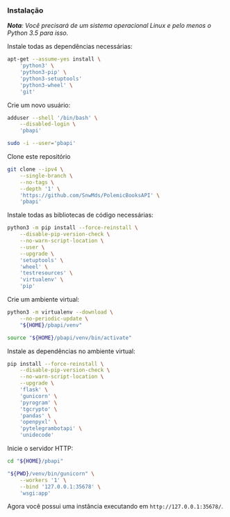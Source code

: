 ### Instalação

_**Nota**: Você precisará de um sistema operacional Linux e pelo menos o Python 3.5 para isso._

Instale todas as dependências necessárias:

```bash
apt-get --assume-yes install \
    'python3' \
    'python3-pip' \
    'python3-setuptools'
    'python3-wheel' \
    'git'
```

Crie um novo usuário:

```bash
adduser --shell '/bin/bash' \
    --disabled-login \
    'pbapi'

sudo -i --user='pbapi'
```

Clone este repositório

```bash
git clone --ipv4 \
    --single-branch \
    --no-tags \
    --depth '1' \
    'https://github.com/SnwMds/PolemicBooksAPI' \
    'pbapi'
```

Instale todas as bibliotecas de código necessárias:

```bash
python3 -m pip install --force-reinstall \
    --disable-pip-version-check \
    --no-warn-script-location \
    --user \
    --upgrade \
    'setuptools' \
    'wheel' \
    'testresources' \
    'virtualenv' \
    'pip'
```

Crie um ambiente virtual:

```bash
python3 -m virtualenv --download \
    --no-periodic-update \
    "${HOME}/pbapi/venv"

source "${HOME}/pbapi/venv/bin/activate"
```

Instale as dependências no ambiente virtual:

```bash
pip install --force-reinstall \
    --disable-pip-version-check \
    --no-warn-script-location \
    --upgrade \
    'flask' \
    'gunicorn' \
    'pyrogram' \
    'tgcrypto' \
    'pandas' \
    'openpyxl' \
    'pytelegrambotapi' \
    'unidecode'
```

Inicie o servidor HTTP:

```bash
cd "${HOME}/pbapi"

"${PWD}/venv/bin/gunicorn" \
    --workers '1' \
    --bind '127.0.0.1:35678' \
    'wsgi:app'
```

Agora você possui uma instância executando em `http://127.0.0.1:35678/`.
